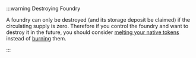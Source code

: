 :::warning Destroying Foundry

A foundry can only be destroyed (and its storage deposit be claimed) if the circulating supply is zero. Therefore if you control the foundry and want to destroy it in the future, you should consider [melting your native tokens](../how-tos/native-tokens/melt.mdx) instead of [burning](../how-tos/native-tokens/burn.mdx) them.

:::
